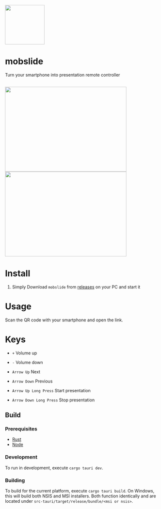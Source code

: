<img src="https://github.com/thewh1teagle/mobslide/assets/61390950/1286d350-36e9-4c78-b2ef-800aa8f23865" width="130px" height="130px" />

# mobslide


Turn your smartphone into presentation remote controller


<br />

<img src="https://github.com/thewh1teagle/mobslide/assets/61390950/64db10d7-ca7e-45cc-a64b-71ce3fad3fb3" width="400px" height="280px" />

<img src="https://github.com/thewh1teagle/mobslide/assets/61390950/571228a3-8b4a-4270-a5de-0fd71adebf72" width="400px" height="280px" />




# Install
1. Simply Download `mobslide` from [releases](https://github.com/thewh1teagle/mobslide/releases) on your PC and start it

# Usage
Scan the QR code with your smartphone and open the link.

# Keys
- `+` Volume up
- `-` Volume down
- `Arrow Up` Next
- `Arrow Down` Previous
-  `Arrow Up Long Press` Start presentation

-  `Arrow Down Long Press` Stop presentation

## Build
### Prerequisites
- [Rust](https://www.rust-lang.org/tools/install)
- [Node](https://nodejs.org/en/download/current)

### Development
To run in development, execute `cargo tauri dev`.

### Building
To build for the current platform, execute `cargo tauri build`. On Windows, this will build both NSIS and MSI installers. Both function identically and are located under `src-tauri/target/release/bundle/<msi or nsis>`.
